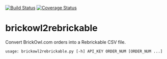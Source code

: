 [![Build Status](https://travis-ci.org/dgrant/brickowl2rebrickable.png)](https://travis-ci.org/dgrant/dbrickowl2rebrickable) [![Coverage Status](https://coveralls.io/repos/dgrant/brickowl2rebrickable/badge.png)](https://coveralls.io/r/dgrant/brickowl2rebrickable)

brickowl2rebrickable
====================

Convert BrickOwl.com orders into a Rebrickable CSV file.

    usage: brickowl2rebrickable.py [-h] API_KEY ORDER_NUM [ORDER_NUM ...]
